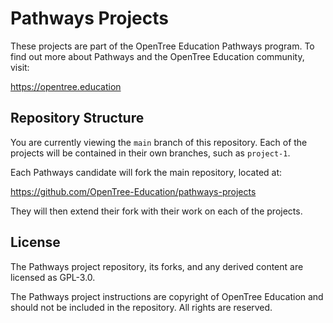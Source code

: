 # Pathways Projects

These projects are part of the OpenTree Education Pathways program. To find out more about Pathways and the OpenTree Education community, visit:

https://opentree.education

## Repository Structure

You are currently viewing the `main` branch of this repository. Each of the projects will be contained in their own branches, such as `project-1`.

Each Pathways candidate will fork the main repository, located at:

https://github.com/OpenTree-Education/pathways-projects

They will then extend their fork with their work on each of the projects.

## License

The Pathways project repository, its forks, and any derived content are licensed as GPL-3.0.

The Pathways project instructions are copyright of OpenTree Education and should not be included in the repository. All rights are reserved.

